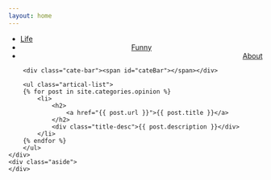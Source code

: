 ```yaml
---
layout: home
---
```


<div class="index-content opinion">
    <div class="section">
        <ul class="artical-cate">
            <li><a href="/"><span>Life</span></a></li>
            <li class="on" style="text-align:center"><a href="/opinion"><span>Funny</span></a></li>
            <li style="text-align:right"><a href="/project"><span>About</span></a></li>
        </ul>

        <div class="cate-bar"><span id="cateBar"></span></div>

        <ul class="artical-list">
        {% for post in site.categories.opinion %}
            <li>
                <h2>
                    <a href="{{ post.url }}">{{ post.title }}</a>
                </h2>
                <div class="title-desc">{{ post.description }}</div>
            </li>
        {% endfor %}
        </ul>
    </div>
    <div class="aside">
    </div>
</div>
